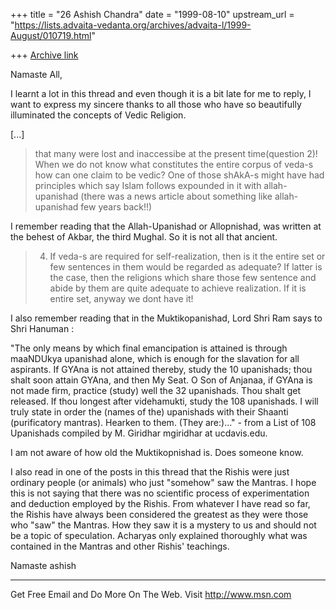 +++
title = "26 Ashish Chandra"
date = "1999-08-10"
upstream_url = "https://lists.advaita-vedanta.org/archives/advaita-l/1999-August/010719.html"

+++
[Archive link](https://lists.advaita-vedanta.org/archives/advaita-l/1999-August/010719.html)

Namaste All,

I learnt a lot in this thread and even though it is a bit late for me to
reply, I want to express my sincere thanks to all those who have so
beautifully illuminated the concepts of Vedic Religion.

[...]
>that many were lost and inaccessibe at the present time(question 2)!
>When we do not know what constitutes the entire corpus of veda-s how
>can one claim to be vedic? One of those shAkA-s might have had
>principles which say Islam follows expounded in it with allah-upanishad
>(there was a news article about something like allah-upanishad few
>years back!!)

I remember reading that the Allah-Upanishad or Allopnishad, was written at
the behest of Akbar, the third Mughal. So it is not all that ancient.

>4) If veda-s are required for self-realization, then  is it the entire
>set or few sentences in them would be regarded as adequate? If latter
>is the case, then the religions which share those few sentence and
>abide by them are quite adequate to achieve realization. If it is
>entire set, anyway we dont have it!

I also remember reading that in the Muktikopanishad, Lord Shri Ram says to
Shri Hanuman :

"The only means by which final emancipation is attained is through maaNDUkya
upanishad alone, which is enough for the slavation for all aspirants. If
GYAna is not attained thereby, study the 10 upanishads; thou shalt soon
attain GYAna, and then My Seat. O Son of Anjanaa, if GYAna is not made firm,
practice (study) well the 32 upanishads. Thou shalt get released. If thou
longest after videhamukti, study the 108 upanishads. I will truly state in
order the (names of the) upanishads with their Shaanti (purificatory
mantras). Hearken to them. (They are:)..." - from a List of 108 Upanishads
compiled by M. Giridhar mgiridhar at ucdavis.edu.

I am not aware of how old the Muktikopnishad is. Does someone know.

I also read in one of the posts in this thread that the Rishis were just
ordinary people (or animals) who just "somehow" saw the Mantras. I hope this
is not saying that there was no scientific process of experimentation and
deduction employed by the Rishis. From whatever I have read so far, the
Rishis have always been considered the greatest as they were those who "saw"
the Mantras. How they saw it is a mystery to us and should not be a topic of
speculation. Acharyas only explained thoroughly what was contained in the
Mantras and other Rishis' teachings.

Namaste
ashish


_______________________________________________________________
Get Free Email and Do More On The Web. Visit http://www.msn.com

